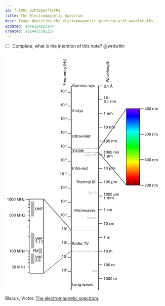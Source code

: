 ```yaml
---
id: f-ARMx_b2P3E0pvffetMq
title: The Electromagnetic Spectrum
desc: Image depicting the electromagnetic spectrum with wavelengths
updated: 1646224923264
created: 1624456391257
---
```

- [ ] Complete, what is the intention of this note? @wrdwllm

![Electromagnetic spectrum](/assets/images/color-electromagnetic-spectrum.svg)

Blacus, Victor. [The electromagnetic spectrum](https://tinyurl.com/yc3td8kv).
